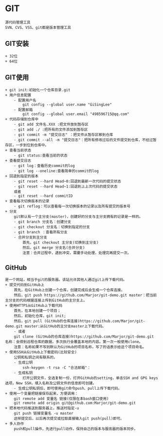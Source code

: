 # GIT
	源代码管理工具
	SVN、CVS、VSS、git都是版本管理工具
## GIT安装
	+ 32位
	+ 64位
## GIT使用
	+ git init:初始化一个仓库目录.git
	+ 用户信息配置
		- 配置用户名
			git config --global user.name "GiSingLee"
		- 配置邮箱
			git config --global user.email "498596715@qq.com"
	+ 代码存储到仓库中
		- git add 文件名.XXX :把文件放到暂存区
		- git add ./ :把所有的文件添加到暂存区
		- git commit -m "提交日志" ：把文件从暂存区移到仓库
		- git commit --all -m "提交日志"：把所有修改过后的文件提交到仓库，不经过暂存区，一步到位到仓库中。
	+ 查看当前状态
		- git status:查看当前的状态
	+ 查看提交日志
		- git log：查看历史commit的log
		- git log --oneline:查看简单的commit的log
	+ 回退到指定的版本
		- git reset --hard Head~0:回退到最新一次代码的提交状态
		- git reset --hard Head~1:回退到上上次代码的提交状态
		或者
		- git reset --hard commitID
	+ 查看每次切换版本的记录
		- git reflog：可以查看每一次切换版本的记录以及所有提交的版本号
	+ 分支
		git默认有一个主分支(master)，创建好的分支与主分支拥有的记录是一样的。
		- git branch 分支名：创建分支
		- git checkout 分支名：切换到指定的分支
		- git branch ：查看所有分支
		- 合并分支到主分支
			首先，git checkout 主分支(切换到主分支)
			然后，git merge 分支名(合并分支)
			注意：合并过程中，遇到冲突，需要手动处理，处理完再提交一次。
## GitHub
	是一个网站，相当于git的服务器。该站允许其他人通过git上传下载代码。
	+ 提交代码到GitHub上
		首先，在GitHub上创建一个仓库，创建完成后会生成一个仓库连接。
		然后，git push https://github.com/Marjor/git-demo.git master：把当前主分支的代码根据连接上传到GitHub的主分支上。
	+ 使用HTTPS从GitHub上下载代码
		首先，在本地创建一个项目；
		然后，初始化仓库，git init;
		然后，git pull (GitHub的仓库连接)https://github.com/Marjor/git-demo.git master:从GitHub的主分支master上下载代码。
		- 或者
		git clone (GitHub的仓库连接)https://github.com/Marjor/git-demo.git 名称：会得到远程仓库的数据，多次执行会覆盖本地的内容。第一次一般使用clone。
		注意：名称如果不写则默认为GitHub的项目名称，写了的话表示给这个项目命名。
	+ 使用SSH从GitHub上下载密码(比较安全)
		公钥和私钥之间有联系的。
		- 生成公钥
			ssh-keygen -t rsa -C "合法邮箱"：
		- 生成私钥
			打开公钥文件，全选复制一份，打开GitHub的setting，单击SSH and GPG keys选项，New SSH，填入名称及公钥文件的信息即可创建。
		- 生成公钥私钥后，即可使用git命令push、pull上传下载代码。
	+ 使用一个变量把链接保存起来，方便调用：
		git remote add 变量名 链接(仅限在本bash窗口使用)
		git remote add origin git@github.com:Marjor/git-demo.git
	+ 把本地代码推送到服务器上，推送时指定-u
		git push 链接变量名 -u master
		这样提交后，以后再次提交或拉取直接输入git push(pull)即可。
	+ 多人协作
		push和pull操作，先进行pull动作，保持自己的版本与服务器的版本同步。


